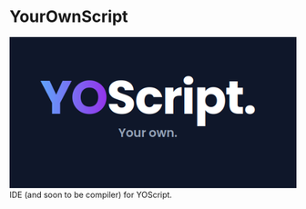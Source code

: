 # YourOwnScript
![YOScript. Your Own](images/YourOwn.png)
IDE (and soon to be compiler) for YOScript.
